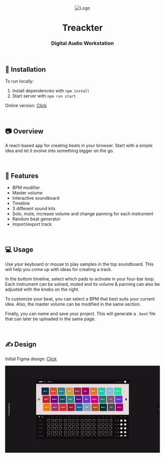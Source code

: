 <br>
<div align="center">
    <img width="50" src="./public/favicon.ico" alt="Logo">
    <h1>Treackter</h1>
    <h3>Digital Audio Workstation</h3>
</div>
<br>

## 📒 Installation
To run locally:

1. Install dependencies with `npm install`
2. Start server with `npm run start`

Online version: [Click](https://edu-flores.github.io/projects/treackter/build/index.html)

<br>

## 📷 Overview

A react-based app for creating beats in your browser. Start with a simple idea and let it evolve into something bigger on the go.

<br>

## 🦾 Features

* BPM modifier
* Master volume
* Interactive soundboard
* Timeline
* 3 different sound kits
* Solo, mute, increase volume and change panning for each instrument
* Random beat generator
* Import/export track

<br>

## 💻 Usage

Use your keyboard or mouse to play samples in the top soundboard. This will help you come up with ideas for creating a track.

In the bottom timeline, select which pads to activate in your four-bar loop. Each instrument can be soloed, muted and its volume & panning can also be adjusted with the knobs on the right.

To customize your beat, you can select a BPM that best suits your current idea. Also, the master volume can be modified in the same section.

Finally, you can name and save your project. This will generate a `.beat` file that can later be uploaded in the same page.

<br>

## ✍️ Design

Initial Figma design: [Click](https://www.figma.com/file/v2ZdeLNRHSXbcewxtYQpf4/Treackter?t=bqP9nfDK6817ZStO-1)

![Treackter Demo](./src/assets/Demo.gif)